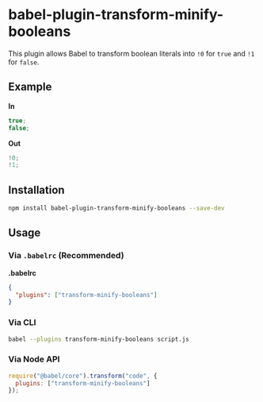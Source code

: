 # babel-plugin-transform-minify-booleans

This plugin allows Babel to transform boolean literals into `!0` for `true` and `!1` for `false`.

## Example

**In**

```javascript
true;
false;
```

**Out**

```javascript
!0;
!1;
```

## Installation

```sh
npm install babel-plugin-transform-minify-booleans --save-dev
```

## Usage

### Via `.babelrc` (Recommended)

**.babelrc**

```json
{
  "plugins": ["transform-minify-booleans"]
}
```

### Via CLI

```sh
babel --plugins transform-minify-booleans script.js
```

### Via Node API

```javascript
require("@babel/core").transform("code", {
  plugins: ["transform-minify-booleans"]
});
```
